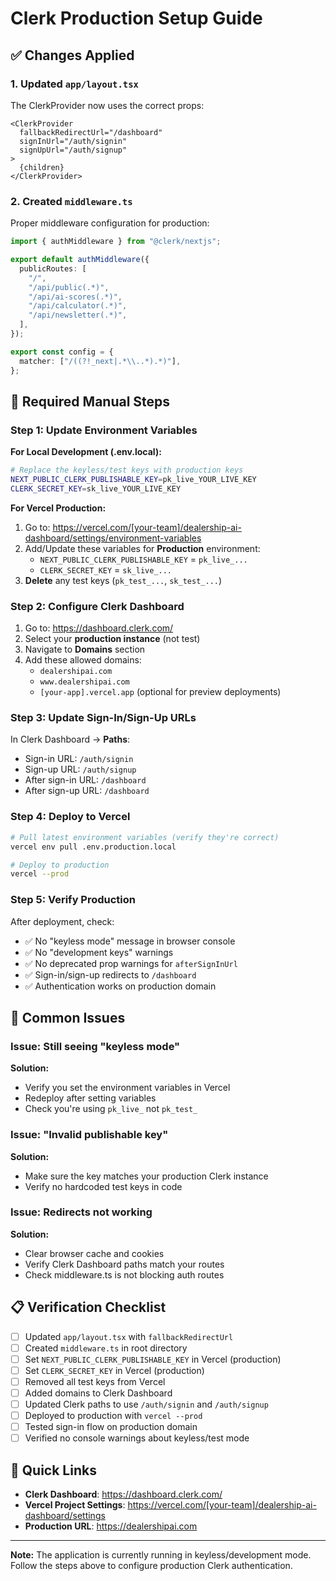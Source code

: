 # Clerk Production Setup Guide

## ✅ Changes Applied

### 1. Updated `app/layout.tsx`
The ClerkProvider now uses the correct props:
```tsx
<ClerkProvider
  fallbackRedirectUrl="/dashboard"
  signInUrl="/auth/signin"
  signUpUrl="/auth/signup"
>
  {children}
</ClerkProvider>
```

### 2. Created `middleware.ts`
Proper middleware configuration for production:
```ts
import { authMiddleware } from "@clerk/nextjs";

export default authMiddleware({
  publicRoutes: [
    "/",
    "/api/public(.*)",
    "/api/ai-scores(.*)",
    "/api/calculator(.*)",
    "/api/newsletter(.*)",
  ],
});

export const config = {
  matcher: ["/((?!_next|.*\\..*).*)"],
};
```

## 🔧 Required Manual Steps

### Step 1: Update Environment Variables

**For Local Development (.env.local):**
```bash
# Replace the keyless/test keys with production keys
NEXT_PUBLIC_CLERK_PUBLISHABLE_KEY=pk_live_YOUR_LIVE_KEY
CLERK_SECRET_KEY=sk_live_YOUR_LIVE_KEY
```

**For Vercel Production:**
1. Go to: https://vercel.com/[your-team]/dealership-ai-dashboard/settings/environment-variables
2. Add/Update these variables for **Production** environment:
   - `NEXT_PUBLIC_CLERK_PUBLISHABLE_KEY` = `pk_live_...`
   - `CLERK_SECRET_KEY` = `sk_live_...`
3. **Delete** any test keys (`pk_test_...`, `sk_test_...`)

### Step 2: Configure Clerk Dashboard

1. Go to: https://dashboard.clerk.com/
2. Select your **production instance** (not test)
3. Navigate to **Domains** section
4. Add these allowed domains:
   - `dealershipai.com`
   - `www.dealershipai.com`
   - `[your-app].vercel.app` (optional for preview deployments)

### Step 3: Update Sign-In/Sign-Up URLs

In Clerk Dashboard → **Paths**:
- Sign-in URL: `/auth/signin`
- Sign-up URL: `/auth/signup`
- After sign-in URL: `/dashboard`
- After sign-up URL: `/dashboard`

### Step 4: Deploy to Vercel

```bash
# Pull latest environment variables (verify they're correct)
vercel env pull .env.production.local

# Deploy to production
vercel --prod
```

### Step 5: Verify Production

After deployment, check:
- ✅ No "keyless mode" message in browser console
- ✅ No "development keys" warnings
- ✅ No deprecated prop warnings for `afterSignInUrl`
- ✅ Sign-in/sign-up redirects to `/dashboard`
- ✅ Authentication works on production domain

## 🚨 Common Issues

### Issue: Still seeing "keyless mode"
**Solution:** 
- Verify you set the environment variables in Vercel
- Redeploy after setting variables
- Check you're using `pk_live_` not `pk_test_`

### Issue: "Invalid publishable key"
**Solution:**
- Make sure the key matches your production Clerk instance
- Verify no hardcoded test keys in code

### Issue: Redirects not working
**Solution:**
- Clear browser cache and cookies
- Verify Clerk Dashboard paths match your routes
- Check middleware.ts is not blocking auth routes

## 📋 Verification Checklist

- [ ] Updated `app/layout.tsx` with `fallbackRedirectUrl`
- [ ] Created `middleware.ts` in root directory
- [ ] Set `NEXT_PUBLIC_CLERK_PUBLISHABLE_KEY` in Vercel (production)
- [ ] Set `CLERK_SECRET_KEY` in Vercel (production)
- [ ] Removed all test keys from Vercel
- [ ] Added domains to Clerk Dashboard
- [ ] Updated Clerk paths to use `/auth/signin` and `/auth/signup`
- [ ] Deployed to production with `vercel --prod`
- [ ] Tested sign-in flow on production domain
- [ ] Verified no console warnings about keyless/test mode

## 🔗 Quick Links

- **Clerk Dashboard**: https://dashboard.clerk.com/
- **Vercel Project Settings**: https://vercel.com/[your-team]/dealership-ai-dashboard/settings
- **Production URL**: https://dealershipai.com

---

**Note:** The application is currently running in keyless/development mode. Follow the steps above to configure production Clerk authentication.

